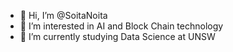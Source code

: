 - 👋 Hi, I’m @SoitaNoita
- 👀 I’m interested in AI and Block Chain technology
- 🌱 I’m currently studying Data Science at UNSW


<!---
SoitaNoita/SoitaNoita is a ✨ special ✨ repository because its `README.md` (this file) appears on your GitHub profile.
You can click the Preview link to take a look at your changes.
--->
